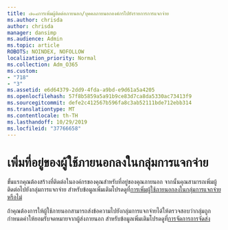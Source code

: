 ```yaml
---
title: ๗๑๘การเพิ่มผู้ติดต่อภายนอก/บุคคลภายนอกองค์กรไปยังรายการการแจกจ่าย
ms.author: chrisda
author: chrisda
manager: dansimp
ms.audience: Admin
ms.topic: article
ROBOTS: NOINDEX, NOFOLLOW
localization_priority: Normal
ms.collection: Adm_O365
ms.custom:
- "718"
- "3"
ms.assetid: e6d64379-2dd9-4fda-a9bd-e9d61a5a4205
ms.openlocfilehash: 57f8b5859a5a91b9ce83d7ca8da5330ac73413f9
ms.sourcegitcommit: defe2c412567b596fa8c3ab52111bde712ebb314
ms.translationtype: MT
ms.contentlocale: th-TH
ms.lasthandoff: 10/29/2019
ms.locfileid: "37766658"
---
```

# <a name="add-external-email-addresses-to-a-distribution-group"></a>เพิ่มที่อยู่ของผู้ใช้ภายนอกลงในกลุ่มการแจกจ่าย

ขั้นแรกคุณต้องสร้างที่ติดต่อในองค์กรของคุณสำหรับที่อยู่ของคุณภายนอก จากนั้นคุณสามารถเพิ่มผู้ติดต่อไปยังกลุ่มการแจกจ่าย สำหรับข้อมูลเพิ่มเติมโปรดดูที่[การเพิ่มผู้ใช้ภายนอกลงในกลุ่มการแจกจ่ายหรือไม่](https://support.office.com/client/caa0f310-0bb7-48e3-8ad2-cb358b53bbba)

ถ้าคุณต้องการให้ผู้ใช้ภายนอกสามารถส่งข้อความไปยังกลุ่มการแจกจ่ายได้ให้ตรวจสอบว่ากลุ่มถูกกำหนดค่าให้ยอมรับจดหมายจากผู้ส่งภายนอก สำหรับข้อมูลเพิ่มเติมโปรดดูที่[การจัดการการจัดส่ง](https://technet.microsoft.com/library/bb124513.aspx#deliverymanagement)
